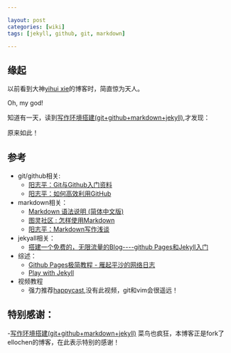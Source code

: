 ```yaml
---

layout: post
categories: [wiki]
tags: [jekyll, github, git, markdown]

---
```


## 缘起
以前看到大神[yihui xie](http://yihui.name/)的博客时，简直惊为天人。
>
Oh, my god!

知道有一天，读到[写作环境搭建(git+github+markdown+jekyll)](http://site.douban.com/196781/widget/notes/12161495/note/264946576/),才发现：
>
原来如此！


## 参考


- git/github相关:
	+ [阳志平：Git与Github入门资料](http://www.yangzhiping.com/tech/git.html)  
	+ [阳志平：如何高效利用GitHub](http://www.yangzhiping.com/tech/github.html)  
- markdown相关：
	+ [Markdown 语法说明 (简体中文版)](http://wowubuntu.com/markdown/)
	+ [图灵社区 : 怎样使用Markdown](http://www.ituring.com.cn/article/23)
	+ [阳志平：Markdown写作浅谈](http://www.yangzhiping.com/tech/r-markdown-knitr.html)
- jekyall相关：
	+ [搭建一个免费的，无限流量的Blog----github Pages和Jekyll入门](http://www.ruanyifeng.com/blog/2012/08/blogging_with_jekyll.html)
- 综述：
	+ [Github Pages极简教程 - 雁起平沙的网络日志](http://yanping.me/cn/blog/2012/03/18/github-pages-step-by-step/)
	+ [Play with Jekyll](http://blog.skydark.info/programming/2012/03/23/play-with-jekyll/)
- 视频教程
  + 强力推荐[happycast](http://happycasts.net/),没有此视频，git和vim会很遥远！
## 特别感谢：
-[写作环境搭建(git+github+markdown+jekyll)](http://site.douban.com/196781/widget/notes/12161495/note/264946576/)
菜鸟也疯狂，本博客正是fork了ellochen的博客，在此表示特别的感谢！


